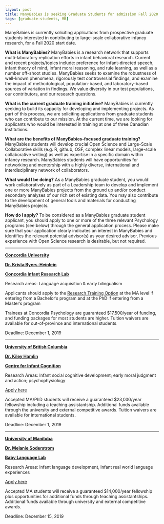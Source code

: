 ```yaml
---
layout: post
title: ManyBabies is seeking Graduate Students for admission Fall 2020 - December 2019 deadlines for application
tags: [graduate-students, MB]
---
```


ManyBabies is currently soliciting applications from prospective graduate students interested in contributing to large-scale collaborative infancy research, for a Fall 2020 start date.

**What is ManyBabies?**
ManyBabies is a research network that supports multi-laboratory replication efforts in infant behavioral research. Current and recent projects/topics include: preference for infant-directed speech, infant theory of mind, infant moral reasoning, and rule learning, as well as a number off-shoot studies. ManyBabies seeks to examine the robustness of well-known phenomena, rigorously test controversial findings, and examine the impact of methodological, population-based, and laboratory-based sources of variation in findings. We value diversity in our test populations, our contributors, and our research questions.

**What is the current graduate training initiative?**
ManyBabies is currently seeking to build its capacity for developing and implementing projects. As part of this process, we are soliciting applications from graduate students who can contribute to our mission. At the current time, we are looking for applicants who would be interested in training at one of three Canadian Institutions.

**What are the benefits of ManyBabies-focused graduate training?**
ManyBabies students will develop crucial Open Science and Large-Scale Collaborative skills (e.g. R, github, OSF, complex linear models, large-scale collaborative writing) as well as expertise in a specific domain within infancy research. ManyBabies students will have opportunities for networking and mentorship with a highly diverse, international and interdisciplinary network of collaborators.

**What would I be doing?**
As a ManyBabies graduate student, you would work collaboratively as part of a Leadership team to develop and implement one or more ManyBabies projects from the ground up and/or conduct secondary analyses of our rich set of existing data. You may also contribute to the development of general tools and materials for conducting ManyBabies projects.

**How do I apply?**
To be considered as a ManyBabies graduate student applicant, you should apply to one or more of the three relevant Psychology programs (see below) through the general application process. Please make sure that your application clearly indicates an interest in ManyBabies and identifies the relevant potential advisor(s) as your desired advisor. Previous experience with Open Science research is desirable, but not required.

---

**[Concordia University](http://concordia.ca)**

**[Dr. Krista Byers-Heinlein](https://www.concordia.ca/artsci/psychology/faculty.html?fpid=krista-byers-heinlein)**

**[Concordia Infant Research Lab](https://infantresearch.ca)**

Research areas: Language acquisition & early bilingualism

Applicants should apply to the [Research Training Option](https://www.concordia.ca/artsci/psychology/programs/graduate.html) at the MA level if entering from a Bachelor’s program and at the PhD if entering from a Master’s program

Trainees at Concordia Psychology are guaranteed $17,500/year of funding, and funding packages for most students are higher. Tuition waivers are available for out-of-province and international students.

Deadline: December 1, 2019

---

**[University of British Columbia](http://ubc.ca)**

**[Dr. Kiley Hamlin](https://psych.ubc.ca/profile/kiley-hamlin/)**

**[Centre for Infant Cognition](https://cic.psych.ubc.ca/)**

Research Areas: Infant social cognitive development; early moral judgment and action; psychophysiology

[Apply here](https://psych.ubc.ca/graduate/admissions/)

Accepted MA/PhD students will receive a guaranteed $23,000/year fellowship including a teaching assistantship. Additional funds available through the university and external competitive awards. Tuition waivers are available for international students.

Deadline: December 1, 2019

---

**[University of Manitoba](http://home.cc.umanitoba.ca/~psycarea/)**

**[Dr. Melanie Soderstrom](http://home.cc.umanitoba.ca/~soderstr/)**

**[Baby Language Lab](http://babylanguagelab.org/)**

Research Areas: Infant language development, Infant real world language experiences

[Apply here](http://www.umanitoba.ca/faculties/arts/departments/psychology/graduate/admissions.php)

Accepted MA students will receive a guaranteed $14,000/year fellowship plus opportunities for additional funds through teaching assistantships. Additional funds available through university and external competitive awards.

Deadline: December 15, 2019
